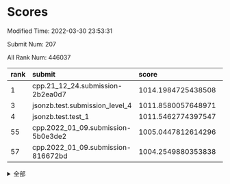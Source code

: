 # Scores

Modified Time: 2022-03-30 23:53:31

Submit Num: 207

All Rank Num: 446037

| rank |               submit               |       score        |       sigma        | pk_num |
| :--- | :--------------------------------- | :----------------- | :----------------- | :----- |
| 1    | cpp.21_12_24.submission-2b2ea0d7   | 1014.1984725438508 | 0.816516898422757  | 8619   |
| 3    | jsonzb.test.submission_level_4     | 1011.8580057648971 | 0.8176022300289385 | 8618   |
| 4    | jsonzb.test.test_1                 | 1011.5462774397547 | 0.7783381121502806 | 8621   |
| 55   | cpp.2022_01_09.submission-5b0e3de2 | 1005.0447812614296 | 0.7337892499221002 | 8622   |
| 57   | cpp.2022_01_09.submission-816672bd | 1004.2549880353838 | 0.7038899958531181 | 8619   |


<details>
<summary>全部</summary>

| rank |                 submit                 |       score        |       sigma        | pk_num |
| :--- | :------------------------------------- | :----------------- | :----------------- | :----- |
| 1    | cpp.21_12_24.submission-2b2ea0d7       | 1014.1984725438508 | 0.816516898422757  | 8619   |
| 2    | gobigger.level_3.submission_level_3_33 | 1012.5572465589963 | 0.7951274138795258 | 8619   |
| 3    | jsonzb.test.submission_level_4         | 1011.8580057648971 | 0.8176022300289385 | 8618   |
| 4    | jsonzb.test.test_1                     | 1011.5462774397547 | 0.7783381121502806 | 8621   |
| 5    | gobigger.level_3.submission_level_3_40 | 1011.3836974147629 | 0.7849319730439496 | 8618   |
| 6    | gobigger.level_3.submission_level_3_5  | 1011.3108003936661 | 0.7650438623516279 | 8618   |
| 7    | gobigger.level_3.submission_level_3_17 | 1011.1976838952254 | 0.7661184508895585 | 8619   |
| 8    | gobigger.level_3.submission_level_3_15 | 1010.8632881058801 | 0.7777901078687857 | 8621   |
| 9    | gobigger.level_3.submission_level_3_3  | 1010.8435568515706 | 0.749612103850389  | 8616   |
| 10   | gobigger.level_3.submission_level_3_39 | 1010.8058021630177 | 0.7568299424389381 | 8622   |
| 11   | gobigger.level_3.submission_level_3_26 | 1010.7575056008994 | 0.7348178588397754 | 8625   |
| 12   | gobigger.level_3.submission_level_3_31 | 1010.6966813664066 | 0.774169353175272  | 8619   |
| 13   | gobigger.level_3.submission_level_3_41 | 1010.5864920698531 | 0.768797004846389  | 8618   |
| 14   | gobigger.level_3.submission_level_3_4  | 1010.4393265144008 | 0.7631448603509227 | 8622   |
| 15   | gobigger.level_3.submission_level_3_44 | 1010.4243521609412 | 0.7880704421122101 | 8615   |
| 16   | gobigger.level_3.submission_level_3_2  | 1010.3786571781816 | 0.7597939793276228 | 8611   |
| 17   | gobigger.level_3.submission_level_3_19 | 1010.2518851941461 | 0.751912110045901  | 8625   |
| 18   | gobigger.level_3.submission_level_3_47 | 1010.2030871747085 | 0.7740036916683218 | 8621   |
| 19   | gobigger.level_3.submission_level_3_13 | 1010.1816738170098 | 0.7749134917898469 | 8621   |
| 20   | gobigger.level_3.submission_level_3_12 | 1010.1472594955719 | 0.771622680762674  | 8620   |
| 21   | gobigger.level_3.submission_level_3_49 | 1010.1463231136684 | 0.7668578103298497 | 8618   |
| 22   | gobigger.level_3.submission_level_3_29 | 1010.035703507065  | 0.7550351090318731 | 8623   |
| 23   | gobigger.level_3.submission_level_3_24 | 1010.0096778381394 | 0.7600295226209007 | 8609   |
| 24   | gobigger.level_3.submission_level_3_0  | 1010.0064132363302 | 0.7894328389006143 | 8621   |
| 25   | gobigger.level_3.submission_level_3_16 | 1009.9807054129029 | 0.7560574169787359 | 8620   |
| 26   | gobigger.level_3.submission_level_3_25 | 1009.9635978446024 | 0.7703095071128585 | 8616   |
| 27   | gobigger.level_3.submission_level_3_14 | 1009.9553840248877 | 0.7615197662000917 | 8621   |
| 28   | gobigger.level_3.submission_level_3_48 | 1009.9334082257371 | 0.7465875016328506 | 8618   |
| 29   | gobigger.level_3.submission_level_3_11 | 1009.9301859564993 | 0.7485882615186356 | 8623   |
| 30   | gobigger.level_3.submission_level_3_34 | 1009.9124630435207 | 0.7745196446104317 | 8621   |
| 31   | gobigger.level_3.submission_level_3_43 | 1009.9001137895563 | 0.7488508353231619 | 8619   |
| 32   | gobigger.level_3.submission_level_3_9  | 1009.8890836341085 | 0.7551048325769191 | 8618   |
| 33   | gobigger.level_3.submission_level_3_45 | 1009.8647639064864 | 0.7428406665274081 | 8621   |
| 34   | gobigger.level_3.submission_level_3_18 | 1009.857275541896  | 0.7585126997516786 | 8626   |
| 35   | gobigger.level_3.submission_level_3_23 | 1009.7585496194775 | 0.7419469808469793 | 8622   |
| 36   | gobigger.level_3.submission_level_3_10 | 1009.6876021574637 | 0.7569739198669384 | 8620   |
| 37   | gobigger.level_3.submission_level_3_27 | 1009.6124209303704 | 0.7534741531368614 | 8618   |
| 38   | gobigger.level_3.submission_level_3_32 | 1009.6016195443143 | 0.7444229720065126 | 8624   |
| 39   | gobigger.level_3.submission_level_3_37 | 1009.5378756253068 | 0.771194319925453  | 8622   |
| 40   | gobigger.level_3.submission_level_3_21 | 1009.4830355859159 | 0.7416218486986765 | 8618   |
| 41   | gobigger.level_3.submission_level_3_28 | 1009.4268615505173 | 0.7590887878022485 | 8618   |
| 42   | gobigger.level_3.submission_level_3_35 | 1009.3802270421821 | 0.7500115944511148 | 8617   |
| 43   | gobigger.level_3.submission_level_3_22 | 1009.3557659032598 | 0.7653437397819697 | 8618   |
| 44   | gobigger.level_3.submission_level_3_7  | 1009.3360985392904 | 0.7872901066412814 | 8618   |
| 45   | gobigger.level_3.submission_level_3_46 | 1009.334485843994  | 0.7427399995847003 | 8625   |
| 46   | gobigger.level_3.submission_level_3_6  | 1009.1587290785616 | 0.7325413253931014 | 8619   |
| 47   | gobigger.level_3.submission_level_3_36 | 1009.140041091286  | 0.7449719518613642 | 8621   |
| 48   | gobigger.level_3.submission_level_3_38 | 1009.0480603440067 | 0.7611290653193291 | 8619   |
| 49   | gobigger.level_3.submission_level_3_20 | 1009.0463879324188 | 0.747901742902836  | 8612   |
| 50   | gobigger.level_3.submission_level_3_30 | 1008.9166718296781 | 0.7283233577872653 | 8616   |
| 51   | gobigger.level_3.submission_level_3_42 | 1008.7450928529393 | 0.7496751824661451 | 8618   |
| 52   | gobigger.level_3.submission_level_3_1  | 1008.3139697102966 | 0.7470603430743671 | 8619   |
| 53   | gobigger.level_3.submission_level_3_8  | 1008.2485342942509 | 0.7323497909317822 | 8617   |
| 54   | gobigger.level_1.submission_level_1_11 | 1005.39613551122   | 0.7281511276398666 | 8618   |
| 55   | cpp.2022_01_09.submission-5b0e3de2     | 1005.0447812614296 | 0.7337892499221002 | 8622   |
| 56   | gobigger.level_1.submission_level_1_5  | 1004.3857881706851 | 0.7292666736422696 | 8618   |
| 57   | cpp.2022_01_09.submission-816672bd     | 1004.2549880353838 | 0.7038899958531181 | 8619   |
| 58   | gobigger.level_1.submission_level_1_27 | 1004.213008229683  | 0.7093810562601446 | 8623   |
| 59   | gobigger.level_1.submission_level_1_31 | 1004.1996023347212 | 0.7207753219020175 | 8620   |
| 60   | gobigger.level_1.submission_level_1_20 | 1004.1941646419407 | 0.7161362612815766 | 8616   |
| 61   | gobigger.level_1.submission_level_1_44 | 1004.1876300788064 | 0.7161861658953634 | 8618   |
| 62   | gobigger.level_1.submission_level_1_28 | 1003.9852936464083 | 0.7094841438073141 | 8618   |
| 63   | gobigger.level_1.submission_level_1_9  | 1003.9745163311541 | 0.7172396036668965 | 8617   |
| 64   | gobigger.level_1.submission_level_1_48 | 1003.957964478671  | 0.7217027687665213 | 8622   |
| 65   | gobigger.level_1.submission_level_1_8  | 1003.9447249793996 | 0.7092417949177348 | 8618   |
| 66   | gobigger.level_1.submission_level_1_19 | 1003.9326976130719 | 0.7237272135423706 | 8615   |
| 67   | gobigger.level_1.submission_level_1_30 | 1003.9133366985373 | 0.7280798624057623 | 8618   |
| 68   | gobigger.level_1.submission_level_1_15 | 1003.8332146092506 | 0.7036080636584947 | 8617   |
| 69   | gobigger.level_1.submission_level_1_32 | 1003.7502186874613 | 0.7170501448073451 | 8620   |
| 70   | gobigger.level_1.submission_level_1_34 | 1003.7153060941491 | 0.7157089289049852 | 8619   |
| 71   | gobigger.level_1.submission_level_1_36 | 1003.6025791888251 | 0.7195979990565288 | 8622   |
| 72   | gobigger.level_1.submission_level_1_14 | 1003.5936509195076 | 0.7295875754149324 | 8620   |
| 73   | gobigger.level_1.submission_level_1_43 | 1003.5586486140013 | 0.715242733163968  | 8625   |
| 74   | gobigger.level_1.submission_level_1_0  | 1003.5486624182233 | 0.7170270293322957 | 8618   |
| 75   | gobigger.level_1.submission_level_1_49 | 1003.403169034379  | 0.7286932004946008 | 8623   |
| 76   | gobigger.level_1.submission_level_1_1  | 1003.3802641050527 | 0.7128766560702522 | 8617   |
| 77   | gobigger.level_1.submission_level_1_35 | 1003.3056696991853 | 0.71491296919967   | 8618   |
| 78   | gobigger.level_1.submission_level_1_12 | 1003.2799589326172 | 0.7169379762987446 | 8621   |
| 79   | gobigger.level_1.submission_level_1_33 | 1003.2716270501849 | 0.7288597697154481 | 8621   |
| 80   | gobigger.level_1.submission_level_1_41 | 1003.2595379267717 | 0.7157809481623678 | 8616   |
| 81   | gobigger.level_1.submission_level_1_10 | 1003.2566504158492 | 0.7102054492953416 | 8616   |
| 82   | gobigger.level_1.submission_level_1_29 | 1003.2217862710386 | 0.7152408604122749 | 8620   |
| 83   | gobigger.level_1.submission_level_1_46 | 1003.2131621026606 | 0.7222556887707826 | 8614   |
| 84   | gobigger.level_1.submission_level_1_6  | 1003.1985952546122 | 0.7096274114576443 | 8618   |
| 85   | gobigger.level_1.submission_level_1_4  | 1003.1550611133024 | 0.7164900956548013 | 8618   |
| 86   | gobigger.level_1.submission_level_1_47 | 1003.1217555708016 | 0.7195403649060168 | 8615   |
| 87   | gobigger.level_1.submission_level_1_18 | 1003.0844466732243 | 0.7129792228956735 | 8620   |
| 88   | gobigger.level_1.submission_level_1_16 | 1003.0632636069142 | 0.7046086858788598 | 8620   |
| 89   | gobigger.level_1.submission_level_1_40 | 1002.8749722986762 | 0.7107209756541019 | 8618   |
| 90   | gobigger.level_1.submission_level_1_38 | 1002.8434861090125 | 0.7125182346979749 | 8620   |
| 91   | gobigger.level_1.submission_level_1_17 | 1002.7894941069443 | 0.7139010710494728 | 8620   |
| 92   | gobigger.level_1.submission_level_1_42 | 1002.7890524582714 | 0.716425085833982  | 8620   |
| 93   | gobigger.level_1.submission_level_1_39 | 1002.7721601093095 | 0.7217260839628328 | 8620   |
| 94   | gobigger.level_1.submission_level_1_7  | 1002.7532566511248 | 0.7090850952733262 | 8618   |
| 95   | gobigger.level_1.submission_level_1_2  | 1002.7402928070267 | 0.7137605697736888 | 8621   |
| 96   | gobigger.level_1.submission_level_1_22 | 1002.7375484900609 | 0.7172824656093914 | 8620   |
| 97   | gobigger.level_1.submission_level_1_23 | 1002.7144256265683 | 0.719408017719721  | 8621   |
| 98   | gobigger.level_1.submission_level_1_45 | 1002.5446754613035 | 0.7179871583423847 | 8621   |
| 99   | gobigger.level_1.submission_level_1_26 | 1002.4825846350892 | 0.7072294031141306 | 8620   |
| 100  | gobigger.level_1.submission_level_1_37 | 1002.4740823860815 | 0.707988154355664  | 8618   |
| 101  | gobigger.level_1.submission_level_1_25 | 1002.4369521729863 | 0.7111352289560063 | 8618   |
| 102  | gobigger.level_1.submission_level_1_13 | 1002.4221411249839 | 0.7138402730250332 | 8611   |
| 103  | gobigger.level_1.submission_level_1_24 | 1002.3314581422712 | 0.7092479305202305 | 8620   |
| 104  | gobigger.level_1.submission_level_1_3  | 1002.2729396440267 | 0.7107067027847227 | 8619   |
| 105  | gobigger.level_1.submission_level_1_21 | 1001.1627035341116 | 0.7066855709462125 | 8618   |
| 106  | gobigger.random.submission_random_10   | 997.9319290264727  | 0.6994732572172095 | 8625   |
| 107  | gobigger.random.submission_random_41   | 996.9899490749398  | 0.6980691932083705 | 8625   |
| 108  | gobigger.random.submission_random_12   | 996.8981366728683  | 0.7051075324551078 | 8614   |
| 109  | gobigger.random.submission_random_1    | 996.8418409071152  | 0.7234316915864057 | 8621   |
| 110  | gobigger.random.submission_random_44   | 996.7914652334323  | 0.711544925703769  | 8618   |
| 111  | gobigger.random.submission_random_7    | 996.6139176675729  | 0.6946542717673925 | 8626   |
| 112  | gobigger.random.submission_random_40   | 996.5917717906046  | 0.7209785810312971 | 8616   |
| 113  | gobigger.random.submission_random_49   | 996.5202995908331  | 0.6981347836728466 | 8617   |
| 114  | gobigger.random.submission_random_13   | 996.4873350059368  | 0.7084318737345539 | 8620   |
| 115  | gobigger.random.submission_random_3    | 996.4699104807976  | 0.7240573481288705 | 8623   |
| 116  | gobigger.random.submission_random_22   | 996.4551942140075  | 0.7071039378614443 | 8618   |
| 117  | gobigger.random.submission_random_31   | 996.3402193972338  | 0.7071406922047873 | 8616   |
| 118  | gobigger.random.submission_random_37   | 996.3301897260317  | 0.7052910933033857 | 8615   |
| 119  | gobigger.random.submission_random_4    | 996.3147959618557  | 0.7032519873540932 | 8611   |
| 120  | gobigger.random.submission_random_2    | 996.3045102466559  | 0.7237530994602788 | 8622   |
| 121  | gobigger.random.submission_random_42   | 996.2811743024137  | 0.7092822489920168 | 8621   |
| 122  | gobigger.random.submission_random_43   | 996.2419003836502  | 0.7100172899254413 | 8615   |
| 123  | gobigger.random.submission_random_30   | 996.1940769992167  | 0.7325182938746996 | 8618   |
| 124  | gobigger.random.submission_random_15   | 996.1434752313311  | 0.7230446757564598 | 8622   |
| 125  | gobigger.random.submission_random_18   | 996.129337252043   | 0.7102830490129962 | 8619   |
| 126  | gobigger.random.submission_random_47   | 996.1251476959997  | 0.7058149038069772 | 8619   |
| 127  | gobigger.random.submission_random_0    | 996.1070597072905  | 0.7054730311559994 | 8619   |
| 128  | gobigger.random.submission_random_6    | 996.0928708076066  | 0.7000049950616738 | 8619   |
| 129  | gobigger.random.submission_random_35   | 996.0556532391832  | 0.7024684105130811 | 8618   |
| 130  | gobigger.random.submission_random_23   | 996.0244953430999  | 0.7007566006339349 | 8620   |
| 131  | gobigger.random.submission_random_9    | 995.9495059442793  | 0.7189819679946879 | 8621   |
| 132  | gobigger.random.submission_random_25   | 995.9485342011396  | 0.7118013219798894 | 8621   |
| 133  | gobigger.random.submission_random_24   | 995.9128624319773  | 0.7079450665018423 | 8616   |
| 134  | gobigger.random.submission_random_48   | 995.8773648726145  | 0.7008225719999448 | 8620   |
| 135  | gobigger.random.submission_random_11   | 995.8694441248265  | 0.7106798267195166 | 8624   |
| 136  | gobigger.random.submission_random_34   | 995.8280815965948  | 0.7127773562764091 | 8622   |
| 137  | gobigger.random.submission_random_46   | 995.7806382184481  | 0.7134391950076091 | 8620   |
| 138  | gobigger.random.submission_random_27   | 995.7425869665477  | 0.7077636253382256 | 8616   |
| 139  | gobigger.random.submission_random_8    | 995.7293509229214  | 0.7051691114168506 | 8616   |
| 140  | gobigger.random.submission_random_28   | 995.7028201451252  | 0.7077565748347072 | 8619   |
| 141  | gobigger.random.submission_random_16   | 995.6771091986187  | 0.7098867027012462 | 8622   |
| 142  | gobigger.random.submission_random_19   | 995.6620176618043  | 0.7004426485691752 | 8623   |
| 143  | gobigger.random.submission_random_5    | 995.6075077463605  | 0.7201238432844747 | 8620   |
| 144  | gobigger.random.submission_random_26   | 995.5260042399601  | 0.7092943606701982 | 8622   |
| 145  | gobigger.random.submission_random_14   | 995.5126774132551  | 0.7042502959790468 | 8620   |
| 146  | gobigger.random.submission_random_32   | 995.5006918262249  | 0.7132099595323024 | 8618   |
| 147  | gobigger.random.submission_random_36   | 995.458706192034   | 0.7087664480401469 | 8619   |
| 148  | gobigger.random.submission_random_45   | 995.4390297609943  | 0.7184095585164871 | 8620   |
| 149  | gobigger.random.submission_random_20   | 995.4335288913554  | 0.7187779000193805 | 8624   |
| 150  | gobigger.random.submission_random_29   | 995.3915965715828  | 0.694665729359317  | 8619   |
| 151  | gobigger.random.submission_random_17   | 995.238306359308   | 0.7125012629001484 | 8620   |
| 152  | gobigger.random.submission_random_39   | 995.2231820046571  | 0.7125169872528971 | 8614   |
| 153  | gobigger.random.submission_random_38   | 994.8489294702537  | 0.7177705296469262 | 8615   |
| 154  | gobigger.random.submission_random_33   | 994.8045640713478  | 0.7292409294729657 | 8620   |
| 155  | gobigger.random.submission_random_21   | 994.4401784816959  | 0.7260283241421852 | 8616   |
| 156  | gobigger.level_2.submission_level_2_24 | 994.1538622448778  | 0.7427857927916519 | 8627   |
| 157  | gobigger.level_2.submission_level_2_30 | 993.7752506191854  | 0.7361385463345445 | 8619   |
| 158  | gobigger.level_2.submission_level_2_34 | 993.714154779879   | 0.7301020726442912 | 8621   |
| 159  | gobigger.level_2.submission_level_2_45 | 993.5412728119148  | 0.7212065032416448 | 8619   |
| 160  | gobigger.level_2.submission_level_2_1  | 993.364223178469   | 0.7370711198245007 | 8624   |
| 161  | gobigger.level_2.submission_level_2_31 | 993.1657387410621  | 0.7451728197291567 | 8616   |
| 162  | gobigger.level_2.submission_level_2_28 | 993.1037373471163  | 0.7407295162629505 | 8617   |
| 163  | gobigger.level_2.submission_level_2_42 | 993.0575593477563  | 0.7387739985955841 | 8621   |
| 164  | gobigger.level_2.submission_level_2_23 | 993.0572487640064  | 0.7395407064076879 | 8617   |
| 165  | gobigger.level_2.submission_level_2_6  | 993.0525795972143  | 0.7475466027891502 | 8614   |
| 166  | gobigger.level_2.submission_level_2_44 | 993.0475695087605  | 0.7264088989921297 | 8617   |
| 167  | gobigger.level_2.submission_level_2_13 | 993.0055926885118  | 0.7291428382999773 | 8620   |
| 168  | gobigger.level_2.submission_level_2_14 | 992.8974627081323  | 0.7390121908549092 | 8622   |
| 169  | gobigger.level_2.submission_level_2_9  | 992.8868628368485  | 0.7396026337819945 | 8615   |
| 170  | gobigger.level_2.submission_level_2_38 | 992.7661197823053  | 0.7304599001184897 | 8623   |
| 171  | gobigger.level_2.submission_level_2_20 | 992.6381040876263  | 0.7467288305131525 | 8617   |
| 172  | gobigger.level_2.submission_level_2_43 | 992.594913194011   | 0.7509669255326229 | 8615   |
| 173  | gobigger.level_2.submission_level_2_18 | 992.5495588195756  | 0.7468399577842025 | 8618   |
| 174  | gobigger.level_2.submission_level_2_8  | 992.5414799458617  | 0.7396801410047569 | 8621   |
| 175  | gobigger.level_2.submission_level_2_22 | 992.5336432281831  | 0.7594830938237206 | 8619   |
| 176  | gobigger.level_2.submission_level_2_46 | 992.3547951484287  | 0.7574953401687204 | 8618   |
| 177  | gobigger.level_2.submission_level_2_3  | 992.3254933601348  | 0.7390611991995383 | 8617   |
| 178  | gobigger.level_2.submission_level_2_5  | 992.248008692706   | 0.7527241965728637 | 8618   |
| 179  | gobigger.level_2.submission_level_2_35 | 992.227355492921   | 0.7595120441305245 | 8624   |
| 180  | gobigger.level_2.submission_level_2_47 | 992.1447978255334  | 0.7422493229029894 | 8616   |
| 181  | gobigger.level_2.submission_level_2_21 | 992.126948996755   | 0.7427890009820979 | 8617   |
| 182  | gobigger.level_2.submission_level_2_32 | 992.1193649564918  | 0.763438817354799  | 8623   |
| 183  | gobigger.level_2.submission_level_2_19 | 992.0715938544889  | 0.7533972779919667 | 8622   |
| 184  | gobigger.level_2.submission_level_2_29 | 992.0104295734301  | 0.7463673499458727 | 8620   |
| 185  | gobigger.level_2.submission_level_2_2  | 991.9987034405231  | 0.7571591941439851 | 8617   |
| 186  | gobigger.level_2.submission_level_2_39 | 991.9520078788628  | 0.7593233583333171 | 8621   |
| 187  | gobigger.level_2.submission_level_2_36 | 991.9391406267869  | 0.7404552934539913 | 8615   |
| 188  | gobigger.level_2.submission_level_2_48 | 991.9381854081223  | 0.7426577391786748 | 8619   |
| 189  | gobigger.level_2.submission_level_2_25 | 991.8883626013888  | 0.7371150671151265 | 8618   |
| 190  | gobigger.level_2.submission_level_2_41 | 991.8775866738893  | 0.747552274467604  | 8621   |
| 191  | gobigger.level_2.submission_level_2_4  | 991.8072383073184  | 0.7350592545204567 | 8621   |
| 192  | gobigger.level_2.submission_level_2_17 | 991.7526772395379  | 0.7432797375211827 | 8619   |
| 193  | gobigger.level_2.submission_level_2_16 | 991.7233786841952  | 0.7362959481695853 | 8619   |
| 194  | gobigger.level_2.submission_level_2_37 | 991.667216616159   | 0.7468857869611218 | 8621   |
| 195  | gobigger.level_2.submission_level_2_12 | 991.616465910646   | 0.765220278120168  | 8612   |
| 196  | gobigger.level_2.submission_level_2_0  | 991.5410317263986  | 0.7536248109711867 | 8614   |
| 197  | gobigger.level_2.submission_level_2_7  | 991.4168915915242  | 0.7648727496137587 | 8620   |
| 198  | gobigger.level_2.submission_level_2_40 | 991.0502605640971  | 0.7674871236032161 | 8620   |
| 199  | gobigger.level_2.submission_level_2_49 | 990.9873165520921  | 0.7540794008725354 | 8621   |
| 200  | gobigger.level_2.submission_level_2_15 | 990.9477322768574  | 0.7648784127055036 | 8620   |
| 201  | gobigger.level_2.submission_level_2_27 | 990.9302135715061  | 0.763534274619876  | 8620   |
| 202  | gobigger.level_2.submission_level_2_11 | 990.8366960073525  | 0.7504642385108113 | 8617   |
| 203  | gobigger.level_2.submission_level_2_33 | 990.8146241712368  | 0.7392988942135637 | 8619   |
| 204  | gobigger.level_2.submission_level_2_26 | 990.6567892149186  | 0.7788282009002473 | 8621   |
| 205  | gobigger.level_2.submission_level_2_10 | 990.6132077746472  | 0.777524929759732  | 8618   |
| 206  | gobigger.none.submission_none_0        | 979.4302229488925  | 1.2898524435014835 | 8617   |
| 207  | gobigger.none.submission_none_1        | 976.997466516135   | 1.4885442554411332 | 8614   |

</details>